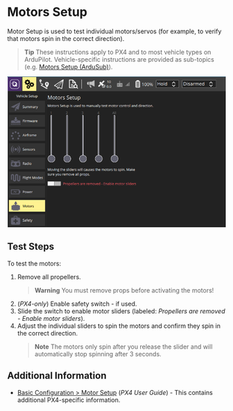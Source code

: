 # Motors Setup

Motor Setup is used to test individual motors/servos (for example, to verify that motors spin in the correct direction).

> **Tip** These instructions apply to PX4 and to most vehicle types on ArduPilot.
  Vehicle-specific instructions are provided as sub-topics (e.g. [Motors Setup (ArduSub)](../SetupView/Motors_ardusub.md)).

![Motors Test](../../assets/setup/Motors.png)

## Test Steps

To test the motors:

1. Remove all propellers.
   > **Warning** You must remove props before activating the motors!
1. (*PX4-only*) Enable safety switch - if used.
1. Slide the switch to enable motor sliders (labeled: *Propellers are removed - Enable motor sliders*).
1. Adjust the individual sliders to spin the motors and confirm they spin in the correct direction.
   > **Note** The motors only spin after you release the slider and will automatically stop spinning after 3 seconds.

## Additional Information

- [Basic Configuration > Motor Setup](http://docs.px4.io/master/en/config/motors.html) (*PX4 User Guide*) - This contains additional PX4-specific information.

